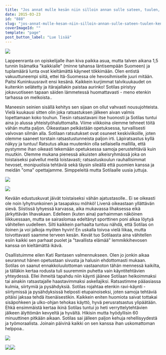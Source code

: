 ```yaml
---
title: "Jos annat mulle kesän niin silloin annan sulle sateen, tuulen, kenties kesän toisenkin."
date: 2015-03-23
id: "888"
slug: "jos-annat-mulle-kesan-niin-silloin-annan-sulle-sateen-tuulen-kenties-kesan-toisenkin"
coverImageId: ""
template: "page"
post_button_label: "Lue lisää"
---
```


[![](/images/IMG_1793_.png)](http://1.bp.blogspot.com/-TkGgUtzb2hs/VQ9IC5wM-vI/AAAAAAAAJSo/hAqVBg2RZP4/s1600/IMG_1793_.png)

Lappeenranta on opiskelijalle ihan kiva paikka asua, mutta talven aikana 1,5 tunnin lisämatka "kaikkialle" (minne tahansa läntisempään Suomeen) ja tuplamäärä lunta ovat kieltämättä käyneet tökkimään. Olen entistä vakuuttuneempi siitä, ettei Itä-Suomessa ole hevosihmiselle juuri mitään. Paitsi Kuninkuusravit ensi kesänä. Kaikkein kurjimmat talvikuukaudet on kuitenkin selätetty ja itärajallakin paistaa aurinko! Sotilas piristyy jokavuotiseen tapaan säiden lämmetessä huomattavasti - meno etenkin tarhassa on melkoista..

Maneesin seinien sisällä kehitys sen sijaan on ollut vahvasti nousujohteista. Vielä kuukausi sitten olin joka ratsastuksen jälkeen aivan valmis lopettamaan koko touhun. Tiesin ratsastavani itse huonosti ja Sotilas tuntui aina jo alussa yhteistyöhaluttomalta. Viime viikkoina olemme tehneet töitä vähän mutta paljon. Oikeastaan pelkästään opetuksessa, turvallisesti valvovan silmän alla. Sotilaan ratsutukset ovat osuneet keskiviikoille, joten olemme saaneet torstain ratsastustunneista paljon irti. Läpiratsastus kyllä näkyy ja tuntuu! Ratsutus alkaa muutenkin olla sellaisella mallilla, että pystymme ihan oikeasti tekemään opetuksessa samoja perustehtäviä kuin muutkin. Olemme mukana pienessä aikuisten alkeisryhmässä joka on toistaiseksi palvellut meitä loistavasti; ratsastuskoulun rauhallisimmat hevoset, monipuolisia tehtäviä sekä täysin sileällä että puomien kanssa ja meidän "oma" opettajamme. Simppeleitä mutta Sotilaalle uusia juttuja.

[![](/images/IMG_1796_.png)](http://1.bp.blogspot.com/-FSg_okmcg9s/VQ9IAnuFyDI/AAAAAAAAJSg/PEM3mE4Ttn4/s1600/IMG_1796_.png)

[![](/images/IMG_1826_.png)](http://1.bp.blogspot.com/-fIuWV0oUMYI/VQ9ICzwUyzI/AAAAAAAAJSs/3wznWztWleI/s1600/IMG_1826_.png)

Kevään edustuskuvat jäivät toistaiseksi vähän ajatustasolle.. Ei se oikeasti ole noin lyhytrunkoinen ja tasapaksu möhkö! Livenä oikeastaan yllättävän sievä. Siistissä lyhyessä karvassa, aika mukavassa lihaksessa eikä järkyttävän lihavakaan. Edelleen (kuten aina) parhaimman näköinen liikkuessaan, mutta se sairaslomaa edeltänyt sporttinen poni alkaa löytyä vähitellen uudelleen. Silti kaikkein parhaalta tuntuu nähdä, että Sotilas on iloinen ja voi jalkoja myöten hyvin! En uskalla toivoa vielä liikaa, mutta toivottavasti saamme terveen kesän. Kevät tuo Sotilaasta aina vähitellen esiin kaikki sen parhaat puolet ja "tavallista elämää" lemmikkihevosen kanssa on kieltämättä ikävä.

Osallistuimme eilen Kati Rantasen valmennukseen. Olen jo jonkin aikaa seurannut hänen opetustaan sivusta ja halusin ehdottomasti mukaan. Sotilas on saanut ennakkoluulottoman vastaanoton tähän mennessä kaikilta, ja tälläkin kertaa rodusta tuli suuremmin puhetta vain käyntitehtävien yhteydessä. Ellei ihmeitä tapahdu niin käynti jäänee Sotilaan heikoimmaksi tai ainakin ratsastajalle haastavimmaksi askellajiksi. Ratsastimme pääasiassa kulmia, siirtymiä ja pysähdyksiä. Sotilas rojahtaa etenkin ravi-käynti -siirtymissä ja pysähdyksissä helposti etupainoiseksi, joten samoja tehtäviä pitäisi jaksaa tehdä itsenäisestikin. Kaikkein eniten huomiota saivat tottakai sisäpohkeen ja ulko-ohjan tehokas käyttö, hyvä perusratsastus ylipäätään. Ehkä ensimmäistä kertaa ikinä Sotilas tuntui jo heti verryttelytehtävien jälkeen älyttömän kevyeltä ja hyvältä. Hikisin mutta hyödyllisin 60 minuuttinen pitkään aikaan. Sotilas sai jälleen paljon kehuja rehellisyydestä ja työmoraalista. Joinain päivinä kaikki on sen kanssa ihan uskomattoman helppoa..

[![](/images/IMG_1823_.png)](http://4.bp.blogspot.com/-ySTJd1fRSdQ/VQ9ICwuVPfI/AAAAAAAAJTA/v-k1ygLzIoo/s1600/IMG_1823_.png)

[![](/images/IMG_1806_.png)](http://3.bp.blogspot.com/-N6-PJtIi9aA/VQ9kNQRk7BI/AAAAAAAAJTQ/RGGxFmfAnQE/s1600/IMG_1806_.png)[![](/images/IMG_1838_.png)](http://4.bp.blogspot.com/-Acfvx1f2q3U/VQ9IDkXB2NI/AAAAAAAAJSw/H23tXmNUF5w/s1600/IMG_1838_.png)
